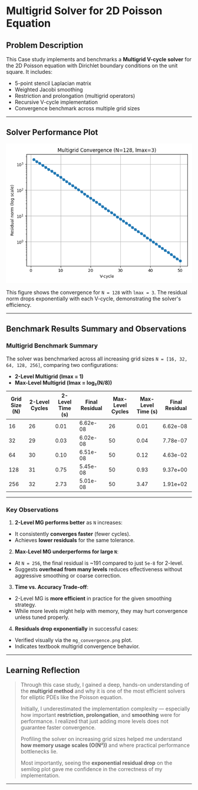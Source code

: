 
# Multigrid Solver for 2D Poisson Equation

## Problem Description

This Case study implements and benchmarks a **Multigrid V-cycle solver** for the 2D Poisson equation with Dirichlet boundary conditions on the unit square. It includes:

- 5-point stencil Laplacian matrix
- Weighted Jacobi smoothing
- Restriction and prolongation (multigrid operators)
- Recursive V-cycle implementation
- Convergence benchmark across multiple grid sizes

---

## Solver Performance Plot

![Multigrid Convergence](mg_convergence.png)

This figure shows the convergence for `N = 128` with `lmax = 3`. The residual norm drops exponentially with each V-cycle, demonstrating the solver's efficiency.

---

## Benchmark Results Summary and Observations

### Multigrid Benchmark Summary

The solver was benchmarked across all increasing grid sizes `N = [16, 32, 64, 128, 256]`, comparing two configurations:

- **2-Level Multigrid (lmax = 1)**  
- **Max-Level Multigrid (lmax = log₂(N/8))**

| Grid Size (N) | 2-Level Cycles | 2-Level Time (s) | Final Residual | Max-Level Cycles | Max-Level Time (s) | Final Residual |
|---------------|----------------|------------------|----------------|------------------|--------------------|----------------|
| 16            | 26             | 0.01             | 6.62e-08       | 26               | 0.01               | 6.62e-08       |
| 32            | 29             | 0.03             | 6.02e-08       | 50               | 0.04               | 7.78e-07       |
| 64            | 30             | 0.10             | 6.51e-08       | 50               | 0.12               | 4.63e-02       |
| 128           | 31             | 0.75             | 5.45e-08       | 50               | 0.93               | 9.37e+00       |
| 256           | 32             | 2.73             | 5.01e-08       | 50               | 3.47               | 1.91e+02       |

---

###  Key Observations

1.  **2-Level MG performs better** as `N` increases:
   - It consistently **converges faster** (fewer cycles).
   - Achieves **lower residuals** for the same tolerance.

2.  **Max-Level MG underperforms for large `N`**:
   - At `N = 256`, the final residual is ~191 compared to just `5e-8` for 2-level.
   - Suggests **overhead from many levels** reduces effectiveness without aggressive smoothing or coarse correction.

3.  **Time vs. Accuracy Trade-off**:
   - 2-Level MG is **more efficient** in practice for the given smoothing strategy.
   - While more levels might help with memory, they may hurt convergence unless tuned properly.

4.  **Residuals drop exponentially** in successful cases:
   - Verified visually via the `mg_convergence.png` plot.
   - Indicates textbook multigrid convergence behavior.

---

## Learning Reflection

> Through this case study, I gained a deep, hands-on understanding of the **multigrid method** and why it is one of the most efficient solvers for elliptic PDEs like the Poisson equation.  
> 
> Initially, I underestimated the implementation complexity — especially how important **restriction, prolongation**, and **smoothing** were for performance. I realized that just adding more levels does not guarantee faster convergence.  
> 
> Profiling the solver on increasing grid sizes helped me understand **how memory usage scales (O(N²))** and where practical performance bottlenecks lie.  
> 
> Most importantly, seeing the **exponential residual drop** on the semilog plot gave me confidence in the correctness of my implementation.

---
